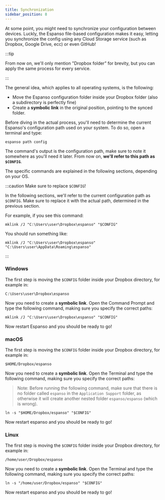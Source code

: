 ```yaml
---
title: Synchronization
sidebar_position: 8
---
```


At some point, you might need to synchronize your configuration between devices. 
Luckly, the Espanso file-based configuration makes it easy,
letting you synchronize the config using any Cloud Storage service 
(such as Dropbox, Google Drive, ecc) or even GitHub!

:::tip

From now on, we'll only mention "Dropbox folder" for brevity, but you can apply the same process for every service.

:::

The general idea, which applies to all operating systems, is the following:

* Move the Espanso configuration folder inside your Dropbox folder (also a subdirectory is perfectly fine)
* Create a **symbolic link** in the original position, pointing to the synced folder.

Before diving in the actual process, you'll need to determine the current Espanso's configuration path
used on your system.
To do so, open a terminal and type:

```
espanso path config
```

The command's output is the configuration path, make sure to note it somewhere as you'll need it later.
From now on, **we'll refer to this path as `$CONFIG`**.

The specific commands are explained in the following sections, depending on your OS.

:::caution Make sure to replace `$CONFIG`!

In the following sections, we'll refer to the current configuration path as `$CONFIG`.
Make sure to replace it with the actual path, determined in the previous section.

For example, if you see this command:

```
mklink /J "C:\Users\user\Dropbox\espanso" "$CONFIG"
```

You should run something like:

```
mklink /J "C:\Users\user\Dropbox\espanso" "C:\Users\user\AppData\Roaming\espanso"
```

:::


### Windows


The first step is moving the `$CONFIG` folder inside your Dropbox directory, for example in:

```
C:\Users\user\Dropbox\espanso
```

Now you need to create a **symbolic link**. Open the Command Prompt and type the following command, making sure you specify the correct paths:

```
mklink /J "C:\Users\user\Dropbox\espanso" "$CONFIG"
```

Now restart Espanso and you should be ready to go!

### macOS

The first step is moving the `$CONFIG` folder inside your Dropbox directory, for example in:

```
$HOME/Dropbox/espanso
```

Now you need to create a **symbolic link**. Open the Terminal and type the following command, making sure you specify the correct paths:

> Note: Before running the following command, make sure that there is no folder called `espanso` in the `Application Support` folder, as otherwise it will create another nested folder `espanso/espanso` (which is wrong).

```
ln -s "$HOME/Dropbox/espanso" "$CONFIG"
```

Now restart espanso and you should be ready to go!

### Linux

The first step is moving the `$CONFIG` folder inside your Dropbox directory, for example in:

```
/home/user/Dropbox/espanso
```

Now you need to create a **symbolic link**. Open the Terminal and type the following command, making sure you specify the correct paths:

```
ln -s "/home/user/Dropbox/espanso" "$CONFIG"
```

Now restart espanso and you should be ready to go!
